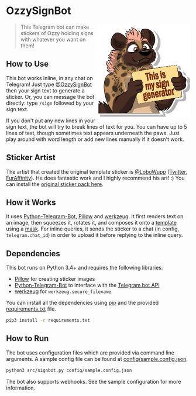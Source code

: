 # OzzySignBot

<img align="right" src="resources/botpic-sm.png">

> This Telegram bot can make stickers of Ozzy holding signs with whatever you want on them!

## How to Use

This bot works inline, in any chat on Telegram! Just type [@OzzySignBot](https://t.me/OzzySignBot) then your sign text to generate a sticker. Or, you can message the bot directly: type `/sign` followed by your sign text.

If you don't put any new lines in your sign text, the bot will try to break lines of text for you. You can have up to 5 lines of text, though sometimes text appears underneath the paws. Just play around with word length or add new lines manually if it doesn't work.

## Sticker Artist

The artist that created the original template sticker is [@LoboWupp](https://t.me/lobowupp) ([Twitter](https://twitter.com/LoboWupp), [FurAffinity](https://www.furaffinity.net/user/Lobowupp)). He does fantastic work and I highly recommend his art! :) You can install the [original sticker pack here](https://t.me/addstickers/OzzyCalloohHyena).

## How it Works

It uses [Python-Telegram-Bot](https://python-telegram-bot.org/), [Pillow](https://pillow.readthedocs.io/) and [werkzeug](https://palletsprojects.com/p/werkzeug/). It first renders text on an image, then squeezes it, rotates it, and composes it onto a [template](resources/template.png) using a [mask](resources/template-mask.png). For inline queries, it sends the sticker to a chat (in config, `telegram.chat_id`) in order to upload it before replying to the inline query.

## Dependencies

This bot runs on Python 3.4+ and requires the following libraries:

*	[Pillow](https://pillow.readthedocs.io/) for creating sticker images
*	[Python-Telegram-Bot](https://python-telegram-bot.org/) to interface with the [Telegram bot API](https://core.telegram.org/bots/api)
*	[werkzeug](https://palletsprojects.com/p/werkzeug/) for `werkzeug.secure_filename`

You can install all the dependencies using [pip](https://pypi.org/project/pip/) and the provided [requirements.txt](requirements.txt) file.

```bash
pip3 install -r requirements.txt
```

## How to Run

The bot uses configuration files which are provided via command line arguments. A sample config file can be found at [config/sample.config.json](config/sample.config.json).

```bash
python3 src/signbot.py config/sample.config.json
```

The bot also supports webhooks. See the sample configuration for more information.
